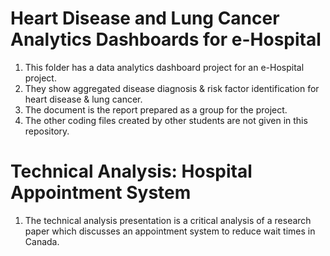 # Heart Disease and Lung Cancer Analytics Dashboards for e-Hospital
1. This folder has a data analytics dashboard project for an e-Hospital project. 
2. They show aggregated disease diagnosis & risk factor identification for heart disease & lung cancer.
3. The document is the report prepared as a group for the project. 
4. The other coding files created by other students are not given in this repository.

# Technical Analysis: Hospital Appointment System
1. The technical analysis presentation is a critical analysis of a research paper which discusses an appointment system to reduce wait times in Canada.
